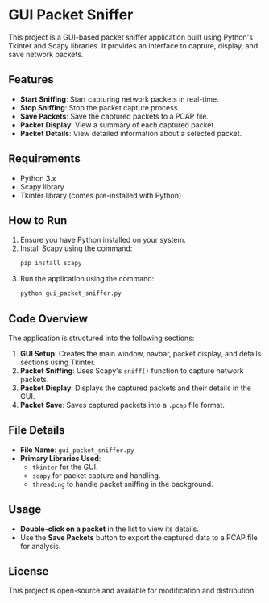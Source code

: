 
# GUI Packet Sniffer

This project is a GUI-based packet sniffer application built using Python's Tkinter and Scapy libraries. It provides an interface to capture, display, and save network packets. 

## Features
- **Start Sniffing**: Start capturing network packets in real-time.
- **Stop Sniffing**: Stop the packet capture process.
- **Save Packets**: Save the captured packets to a PCAP file.
- **Packet Display**: View a summary of each captured packet.
- **Packet Details**: View detailed information about a selected packet.

## Requirements
- Python 3.x
- Scapy library
- Tkinter library (comes pre-installed with Python)

## How to Run
1. Ensure you have Python installed on your system.
2. Install Scapy using the command:
   ```bash
   pip install scapy
   ```
3. Run the application using the command:
   ```bash
   python gui_packet_sniffer.py
   ```

## Code Overview
The application is structured into the following sections:
1. **GUI Setup**: Creates the main window, navbar, packet display, and details sections using Tkinter.
2. **Packet Sniffing**: Uses Scapy's `sniff()` function to capture network packets.
3. **Packet Display**: Displays the captured packets and their details in the GUI.
4. **Packet Save**: Saves captured packets into a `.pcap` file format.

## File Details
- **File Name**: `gui_packet_sniffer.py`
- **Primary Libraries Used**:
  - `tkinter` for the GUI.
  - `scapy` for packet capture and handling.
  - `threading` to handle packet sniffing in the background.

## Usage
- **Double-click on a packet** in the list to view its details.
- Use the **Save Packets** button to export the captured data to a PCAP file for analysis.

## License
This project is open-source and available for modification and distribution.

